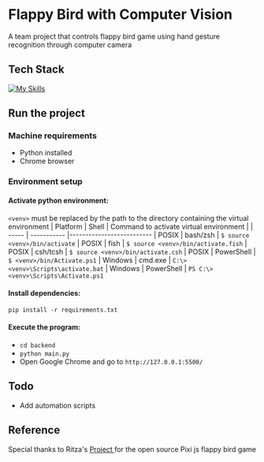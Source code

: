 # Flappy Bird with Computer Vision

A team project that controls flappy bird game using hand gesture recognition through computer camera

## Tech Stack

[![My Skills](https://skillicons.dev/icons?i=flask,js,html,css)](https://skillicons.dev)

## Run the project

### Machine requirements

- Python installed
- Chrome browser

### Environment setup

#### Activate python environment:

`<venv>` must be replaced by the path to the directory containing the virtual environment
| Platform | Shell | Command to activate virtual environment |
| ----- | ----------- |--------------------------
| POSIX | bash/zsh | `$ source <venv>/bin/activate`
| POSIX | fish | `$ source <venv>/bin/activate.fish`
| POSIX | csh/tcsh | `$ source <venv>/bin/activate.csh`
| POSIX | PowerShell | `$ <venv>/bin/Activate.ps1`
| Windows | cmd.exe | `C:\> <venv>\Scripts\activate.bat`
| Windows | PowerShell | `PS C:\> <venv>\Scripts\Activate.ps1`

#### Install dependencies:

`pip install -r requirements.txt`

#### Execute the program:

- `cd backend`
- `python main.py`
- Open Google Chrome and go to `http://127.0.0.1:5500/`

## Todo

- Add automation scripts

## Reference

Special thanks to Ritza's <a href="https://replit.com/@ritza/Flappy-Bird-PixiJS#script.js"> Project </a> for the open source Pixi js flappy bird game
